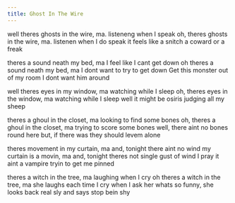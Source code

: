 ```yaml
---
title: Ghost In The Wire
---
```


well theres ghosts in the wire, ma. listeneng when I speak
oh, theres ghosts in the wire, ma. listenen when I do speak
it feels like a snitch
a coward or a freak

theres a sound neath my bed, ma
I feel like I cant get down
oh theres a sound neath my bed, ma
I dont want to try to get down
Get this monster out of my room
I dont want him around

well theres eyes in my window, ma
watching while I sleep
oh, theres eyes in the window, ma
watching while I sleep
well it might be osiris 
judging all my sheep

theres a ghoul in the closet, ma
looking to find some bones
oh, theres a ghoul in the closet, ma
trying to score some bones
well, there aint no bones round here
but, if there was they should levem alone

theres movement in my curtain, ma
and, tonight there aint no wind
my curtain is a movin, ma
and, tonight theres not single gust of wind
I pray it aint a vampire
tryin to get me pinned

theres a witch in the tree, ma
laughing when I cry
oh theres a witch in the tree, ma
she laughs each time I cry
when I ask her whats so funny,
she looks back real sly and says stop bein shy

